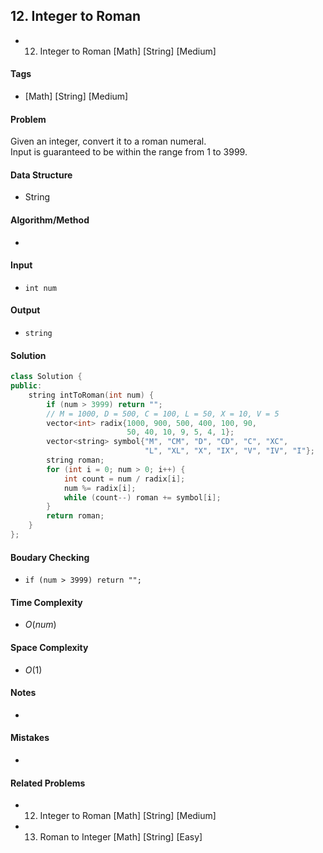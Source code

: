 ## 12. Integer to Roman
- 12. Integer to Roman [Math] [String] [Medium]

#### Tags
- [Math] [String] [Medium]

#### Problem
Given an integer, convert it to a roman numeral.  
Input is guaranteed to be within the range from 1 to 3999.

#### Data Structure
- String

#### Algorithm/Method
- 

#### Input
- `int num`

#### Output
- `string`

#### Solution
``` C++
class Solution {
public:
    string intToRoman(int num) {
        if (num > 3999) return "";
        // M = 1000, D = 500, C = 100, L = 50, X = 10, V = 5
        vector<int> radix{1000, 900, 500, 400, 100, 90, 
                          50, 40, 10, 9, 5, 4, 1};
        vector<string> symbol{"M", "CM", "D", "CD", "C", "XC", 
                              "L", "XL", "X", "IX", "V", "IV", "I"};
        string roman;
        for (int i = 0; num > 0; i++) {
            int count = num / radix[i];
            num %= radix[i];
            while (count--) roman += symbol[i];
        }
        return roman;
    }
};
```

#### Boudary Checking
- `if (num > 3999) return "";`

#### Time Complexity
- $O(num)$

#### Space Complexity
- $O(1)$

#### Notes
- 

#### Mistakes
- 

#### Related Problems
- 12. Integer to Roman [Math] [String] [Medium]
- 13. Roman to Integer [Math] [String] [Easy]
